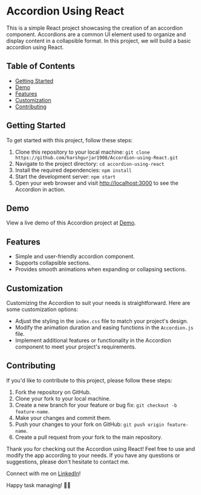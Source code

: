 # Accordion Using React

This is a simple React project showcasing the creation of an accordion component. Accordions are a common UI element used to organize and display content in a collapsible format. In this project, we will build a basic accordion using React.

## Table of Contents
- [Getting Started](#getting-started)
- [Demo](#demo)
- [Features](#features)
- [Customization](#customization)
- [Contributing](#contributing)

## Getting Started

To get started with this project, follow these steps:

1. Clone this repository to your local machine:
`git clone https://github.com/harshgurjar1908/Accordion-using-React.git`
2. Navigate to the project directory:
`cd accordion-using-react`
3. Install the required dependencies:
`npm install`
4. Start the development server:
`npm start`
5. Open your web browser and visit [http://localhost:3000](http://localhost:3000) to see the Accordion in action.

## Demo

View a live demo of this Accordion project at [Demo](https://harshgurjar.github.io/accordion-using-react/).

## Features

- Simple and user-friendly accordion component.
- Supports collapsible sections.
- Provides smooth animations when expanding or collapsing sections.

## Customization

Customizing the Accordion to suit your needs is straightforward. Here are some customization options:

- Adjust the styling in the `index.css` file to match your project's design.
- Modify the animation duration and easing functions in the `Accordion.js` file.
- Implement additional features or functionality in the Accordion component to meet your project's requirements.

## Contributing

If you'd like to contribute to this project, please follow these steps:

1. Fork the repository on GitHub.
2. Clone your fork to your local machine.
3. Create a new branch for your feature or bug fix: `git checkout -b feature-name`.
4. Make your changes and commit them.
5. Push your changes to your fork on GitHub: `git push origin feature-name`.
6. Create a pull request from your fork to the main repository.

Thank you for checking out the Accordion using React! Feel free to use and modify the app according to your needs. If you have any questions or suggestions, please don't hesitate to contact me.

Connect with me on [LinkedIn](https://www.linkedin.com/in/harsh-gurjar-389ab6157/)!

Happy task managing! 📝✅


